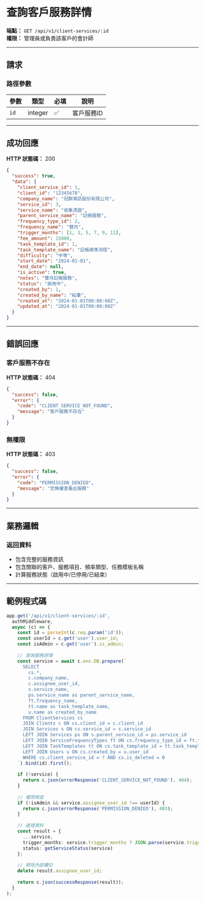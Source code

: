 # 查詢客戶服務詳情

**端點：** `GET /api/v1/client-services/:id`  
**權限：** 管理員或負責該客戶的會計師

---

## 請求

### 路徑參數
| 參數 | 類型 | 必填 | 說明 |
|-----|------|------|------|
| `id` | integer | ✅ | 客戶服務ID |

---

## 成功回應

**HTTP 狀態碼：** 200

```json
{
  "success": true,
  "data": {
    "client_service_id": 1,
    "client_id": "12345678",
    "company_name": "冠群資訊股份有限公司",
    "service_id": 3,
    "service_name": "收集憑證",
    "parent_service_name": "記帳服務",
    "frequency_type_id": 2,
    "frequency_name": "雙月",
    "trigger_months": [1, 3, 5, 7, 9, 11],
    "fee_amount": 15000,
    "task_template_id": 1,
    "task_template_name": "記帳標準流程",
    "difficulty": "中等",
    "start_date": "2024-01-01",
    "end_date": null,
    "is_active": true,
    "notes": "雙月記帳服務",
    "status": "啟用中",
    "created_by": 1,
    "created_by_name": "紜蓁",
    "created_at": "2024-01-01T00:00:00Z",
    "updated_at": "2024-01-01T00:00:00Z"
  }
}
```

---

## 錯誤回應

### 客戶服務不存在
**HTTP 狀態碼：** 404
```json
{
  "success": false,
  "error": {
    "code": "CLIENT_SERVICE_NOT_FOUND",
    "message": "客戶服務不存在"
  }
}
```

### 無權限
**HTTP 狀態碼：** 403
```json
{
  "success": false,
  "error": {
    "code": "PERMISSION_DENIED",
    "message": "您無權查看此服務"
  }
}
```

---

## 業務邏輯

### 返回資料
- 包含完整的服務資訊
- 包含關聯的客戶、服務項目、頻率類型、任務模板名稱
- 計算服務狀態（啟用中/已停用/已結束）

---

## 範例程式碼

```typescript
app.get('/api/v1/client-services/:id', 
  authMiddleware,
  async (c) => {
    const id = parseInt(c.req.param('id'));
    const userId = c.get('user').user_id;
    const isAdmin = c.get('user').is_admin;
    
    // 查詢服務詳情
    const service = await c.env.DB.prepare(`
      SELECT 
        cs.*,
        c.company_name,
        c.assignee_user_id,
        s.service_name,
        ps.service_name as parent_service_name,
        ft.frequency_name,
        tt.name as task_template_name,
        u.name as created_by_name
      FROM ClientServices cs
      JOIN Clients c ON cs.client_id = c.client_id
      JOIN Services s ON cs.service_id = s.service_id
      LEFT JOIN Services ps ON s.parent_service_id = ps.service_id
      LEFT JOIN ServiceFrequencyTypes ft ON cs.frequency_type_id = ft.frequency_type_id
      LEFT JOIN TaskTemplates tt ON cs.task_template_id = tt.task_template_id
      LEFT JOIN Users u ON cs.created_by = u.user_id
      WHERE cs.client_service_id = ? AND cs.is_deleted = 0
    `).bind(id).first();
    
    if (!service) {
      return c.json(errorResponse('CLIENT_SERVICE_NOT_FOUND'), 404);
    }
    
    // 權限檢查
    if (!isAdmin && service.assignee_user_id !== userId) {
      return c.json(errorResponse('PERMISSION_DENIED'), 403);
    }
    
    // 處理資料
    const result = {
      ...service,
      trigger_months: service.trigger_months ? JSON.parse(service.trigger_months) : null,
      status: getServiceStatus(service)
    };
    
    // 移除內部欄位
    delete result.assignee_user_id;
    
    return c.json(successResponse(result));
  }
);
```





